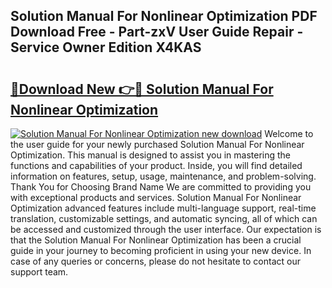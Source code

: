 ## Solution Manual For Nonlinear Optimization PDF Download Free - Part-zxV User Guide Repair - Service Owner Edition X4KAS

# <h2><a href="http://bc54779.oget.top/?id=Solution+Manual+For+Nonlinear+Optimization">🔗Download New 👉🔴 Solution Manual For Nonlinear Optimization</a></h2>

[![Solution Manual For Nonlinear Optimization new download](https://i.imgur.com/5g1atiW.png)](http://bc54779.oget.top/?id=Solution+Manual+For+Nonlinear+Optimization)
Welcome to the user guide for your newly purchased Solution Manual For Nonlinear Optimization. This manual is designed to assist you in mastering the functions and capabilities of your product. Inside, you will find detailed information on features, setup, usage, maintenance, and problem-solving. Thank You for Choosing Brand Name We are committed to providing you with exceptional products and services. Solution Manual For Nonlinear Optimization advanced features include multi-language support, real-time translation, customizable settings, and automatic syncing, all of which can be accessed and customized through the user interface. Our expectation is that the Solution Manual For Nonlinear Optimization has been a crucial guide in your journey to becoming proficient in using your new device. In case of any queries or concerns, please do not hesitate to contact our support team.
